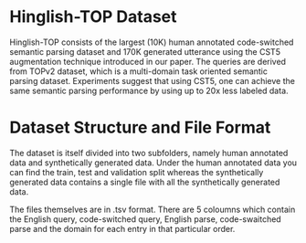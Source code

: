 # Hinglish-TOP Dataset
Hinglish-TOP consists of the largest (10K) human annotated code-switched semantic parsing dataset and 170K generated utterance using the CST5 augmentation technique introduced in our paper. The queries are derived from TOPv2 dataset, which is a multi-domain task oriented semantic parsing dataset. Experiments suggest that using CST5, one can achieve the same semantic parsing performance by using up to 20x less labeled data.

# Dataset Structure and File Format
The dataset is itself divided into two subfolders, namely human annotated data and synthetically generated data. Under the human annotated data you can find the train, test and validation split whereas the synthetically generated data contains a single file with all the synthetically generated data.

The files themselves are in .tsv format. There are 5 coloumns which contain the English query, code-switched query, English parse, code-swaitched parse and the domain for each entry in that particular order.  
